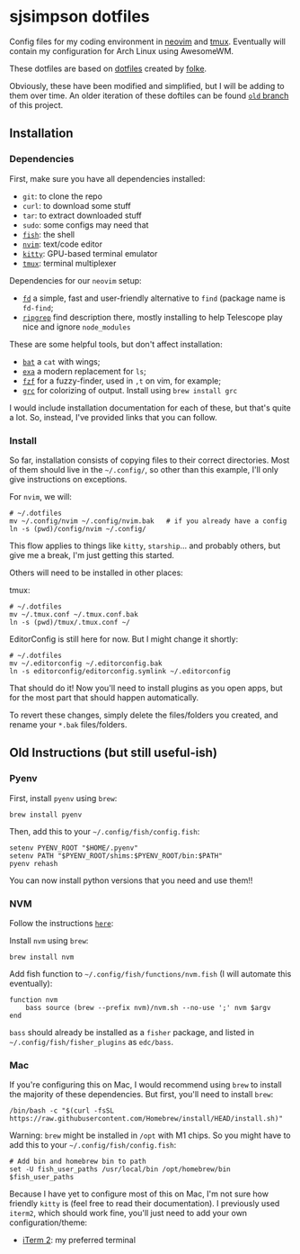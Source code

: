 # sjsimpson dotfiles

Config files for my coding environment in [neovim](https://neovim.io) and [tmux](https://github.com/tmux/tmux/wiki).
Eventually will contain my configuration for Arch Linux using AwesomeWM.

These dotfiles are based on [dotfiles](https://github.com/folke/dot) created by [folke](https://github.com/folke).

Obviously, these have been modified and simplified, but I will be adding to them over time.
An older iteration of these doftiles can be found [`old` branch](https://github.com/sjsimpson/dotfiles/tree/old) of this project.


## Installation

### Dependencies

First, make sure you have all dependencies installed:

- `git`: to clone the repo
- `curl`: to download some stuff
- `tar`: to extract downloaded stuff
- `sudo`: some configs may need that
- [`fish`](https://fishshell.com/): the shell
- [`nvim`](https://neovim.io/): text/code editor
- [`kitty`](https://sw.kovidgoyal.net/kitty/): GPU-based terminal emulator
- [`tmux`](https://github.com/tmux/tmux/wiki): terminal multiplexer

Dependencies for our `neovim` setup:

- [`fd`](https://github.com/sharkdp/fd) a simple, fast and user-friendly alternative to `find` (package name is `fd-find`;
- [`ripgrep`](https://github.com/BurntSushi/ripgrep) find description there, mostly installing to help Telescope play nice and ignore `node_modules`


These are some helpful tools, but don't affect installation:

- [`bat`](https://github.com/sharkdp/bat) a `cat` with wings;
- [`exa`](https://the.exa.website) a modern replacement for `ls`;
- [`fzf`](https://github.com/junegunn/fzf) for a fuzzy-finder, used in `,t` on vim, for example;
- [`grc`](https://github.com/garabik/grc) for colorizing of output. Install using `brew install grc`

I would include installation documentation for each of these, but that's quite a lot. So, instead, I've provided links that you can follow.


### Install

So far, installation consists of copying files to their correct directories. Most of them should live in the `~/.config/`, so other than this example, I'll only give instructions on exceptions.

For `nvim`, we will:
```shell
# ~/.dotfiles
mv ~/.config/nvim ~/.config/nvim.bak   # if you already have a config
ln -s (pwd)/config/nvim ~/.config/
```

This flow applies to things like `kitty`, `starship`... and probably others, but give me a break, I'm just getting this started.

Others will need to be installed in other places:

tmux:
```console
# ~/.dotfiles
mv ~/.tmux.conf ~/.tmux.conf.bak
ln -s (pwd)/tmux/.tmux.conf ~/
```

EditorConfig is still here for now. But I might change it shortly:
```console
# ~/.dotfiles
mv ~/.editorconfig ~/.editorconfig.bak
ln -s editorconfig/editorconfig.symlink ~/.editorconfig
```

That should do it! Now you'll need to install plugins as you open apps, but for the most part that should happen automatically.

To revert these changes, simply delete the files/folders you created, and rename your `*.bak` files/folders.

## Old Instructions (but still useful-ish)
### Pyenv

First, install `pyenv` using `brew`:

```console
brew install pyenv
```

Then, add this to your `~/.config/fish/config.fish`:

```console
setenv PYENV_ROOT "$HOME/.pyenv"
setenv PATH "$PYENV_ROOT/shims:$PYENV_ROOT/bin:$PATH"
pyenv rehash
```

You can now install python versions that you need and use them!!


### NVM

Follow the instructions [`here`](https://eshlox.net/2019/01/27/how-to-use-nvm-with-fish-shell/):

Install `nvm` using `brew`:
```console
brew install nvm
```

Add fish function to `~/.config/fish/functions/nvm.fish` (I will automate this eventually):
```console
function nvm
    bass source (brew --prefix nvm)/nvm.sh --no-use ';' nvm $argv
end
```

`bass` should already be installed as a `fisher` package, and listed in `~/.config/fish/fisher_plugins` as `edc/bass`.

### Mac

If you're configuring this on Mac, I would recommend using `brew` to install the majority of these dependencies. But first, you'll need to install `brew`:

```console
/bin/bash -c "$(curl -fsSL https://raw.githubusercontent.com/Homebrew/install/HEAD/install.sh)"
```

Warning: `brew` might be installed in `/opt` with M1 chips. So you might have to add this to your `~/.config/fish/config.fish`:

```console
# Add bin and homebrew bin to path
set -U fish_user_paths /usr/local/bin /opt/homebrew/bin $fish_user_paths
```

Because I have yet to configure most of this on Mac, I'm not sure how friendly `kitty` is (feel free to read their documentation). I previously used `iterm2`, which should work fine, you'll just need to add your own configuration/theme:

- [iTerm 2](https://iterm2.com/downloads.html): my preferred terminal

